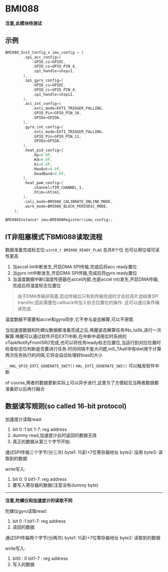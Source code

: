# BMI088

**注意,此模块待测试**


## 示例

```c
BMI088_Init_Config_s imu_config = {
        .spi_acc_config={
            .GPIO_cs=GPIOC,
            .GPIO_cs=GPIO_PIN_4,
            .spi_handle=&hspi1,
        },
        .spi_gyro_config={
            .GPIO_cs=GPIOC,
            .GPIO_cs=GPIO_PIN_4,
            .spi_handle=&hspi1,
        },
        .acc_int_config={
            .exti_mode=EXTI_TRIGGER_FALLING,
            .GPIO_Pin=GPIO_PIN_10,
            .GPIOx=GPIOA,
        },
        .gyro_int_config={
            .exti_mode=EXTI_TRIGGER_FALLING,
            .GPIO_Pin=GPIO_PIN_11,
            .GPIOx=GPIOA,
        },
        .heat_pid_config={
            .Kp=0.0f,
            .Kd=0.0f,
            .Ki=0.0f,
            .MaxOut=0.0f,
            .DeadBand=0.0f,
        },
        .heat_pwm_config={
            .channel=TIM_CHANNEL_1,
            .htim=&htim1,
        },
        .cali_mode=BMI088_CALIBRATE_ONLINE_MODE,
        .work_mode=BMI088_BLOCK_PERIODIC_MODE,
    };

BMI088Instance* imu=BMI088Register(&imu_config);
```

## IT非阻塞模式下BMI088读取流程

数据准备完成标志位:`uint8_t BMI088_READY_FLAG` 总共8个位 也可以用位域可读性更高

1. 当accel int中断发生,开启DMA SPI传输,完成后将acc ready置位
2. 当gyro int中断发生,开启DMA SPI传输,完成后将gyro ready置位
3. 当温度数据中断(温度传感器在accel内部,也是accel int)发生,开启DMA传输,完成后将温度标志位置位

> 由于DMA传输非阻塞,启动传输后只有到传输完成时才会拉高片选结束SPI transfer,因此需要在callback中加入标志位置位的操作.
这可以通过条件编译完成.

温度数据不需要和accel和gyro同步,它不参与姿态解算,可以不用管.

当加速度数据和陀螺仪数据都准备完成之后,唤醒姿态解算任务INs_taSk,进行一次解算.唤醒可以通过软件开启EXTI中断,在中断中调用实时系统的vTaskNotifyFromISR()完成,也可以将任务ready标志位置位,当运行到对应位置时检查标志位判断是否要进行任务.时间间隔不是大问题,inS_TAsK中有dwt用于计算两次任务执行的间隔,它将会自动处理好bias的大小

`__HAL_GPIO_EXTI_GENERATE_SWIT()`  `HAL_EXTI_GENERATE_SWI()`  可以触发软件中断

of course,两者的数据更新实际上可以异步进行,这里为了方便起见当两者数据都准备好以后再行融合
## 数据读写规则(so called 16-bit protocol)

加速度计读取read:
1. bit 0 :1 bit 1-7: reg address
2. dummy read,加速度计此时返回的数据无效
3. 真正的数据从第三个字节开始.

通过SPI传输三个字节(分三次)
byte1: 1(读)+7位寄存器地址
byte2: 没用
byte3: 读取到的数据

write写入:
1. bit 0: 0 bit1-7: reg address
2. 要写入寄存器的数据(注意没有dummy byte)

---

**注意,陀螺仪和加速度计的读取不同**

陀螺仪gyro读取read:
1. bit 0 :1 bit1-7: reg address
2. 读回的数据

通过SPI传输两个字节(分两次)
byte1: 1(读)+7位寄存器地址
byte2: 读取到的数据

write写入:
1. bit0 : 0 bit1-7 : reg address
2. 写入的数据


